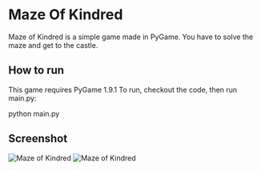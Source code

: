 # Maze Of Kindred

Maze of Kindred is a simple game made in PyGame. You have to solve the maze and get to the castle.

## How to run

This game requires PyGame 1.9.1
To run, checkout the code, then run main.py:

python main.py

## Screenshot

![Maze of Kindred](https://cloud.githubusercontent.com/assets/11036045/11017973/dee467ae-8591-11e5-9e4e-f6609100721c.png)
![Maze of Kindred](https://cloud.githubusercontent.com/assets/11036045/11017974/deea1f8c-8591-11e5-850b-3d6842749b48.png)